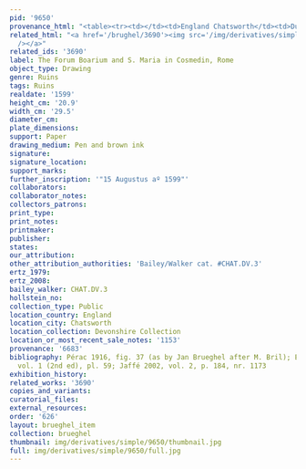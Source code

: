 ```yaml
---
pid: '9650'
provenance_html: "<table><tr><td></td><td>England Chatsworth</td><td>Dukes of Devonshire</td></tr></table>"
related_html: "<a href='/brughel/3690'><img src='/img/derivatives/simple/3690/thumbnail.jpg'
  /></a>"
related_ids: '3690'
label: The Forum Boarium and S. Maria in Cosmedin, Rome
object_type: Drawing
genre: Ruins
tags: Ruins
realdate: '1599'
height_cm: '20.9'
width_cm: '29.5'
diameter_cm: 
plate_dimensions: 
support: Paper
drawing_medium: Pen and brown ink
signature: 
signature_location: 
support_marks: 
further_inscription: '"15 Augustus aº 1599"'
collaborators: 
collaborator_notes: 
collectors_patrons: 
print_type: 
print_notes: 
printmaker: 
publisher: 
states: 
our_attribution: 
other_attribution_authorities: 'Bailey/Walker cat. #CHAT.DV.3'
ertz_1979: 
ertz_2008: 
bailey_walker: CHAT.DV.3
hollstein_no: 
collection_type: Public
location_country: England
location_city: Chatsworth
location_collection: Devonshire Collection
location_or_most_recent_sale_notes: '1153'
provenance: '6683'
bibliography: Pérac 1916, fig. 37 (as by Jan Brueghel after M. Bril); Egger 1931,
  vol. 1 (2nd ed), pl. 59; Jaffé 2002, vol. 2, p. 184, nr. 1173
exhibition_history: 
related_works: '3690'
copies_and_variants: 
curatorial_files: 
external_resources: 
order: '626'
layout: brueghel_item
collection: brueghel
thumbnail: img/derivatives/simple/9650/thumbnail.jpg
full: img/derivatives/simple/9650/full.jpg
---
```

